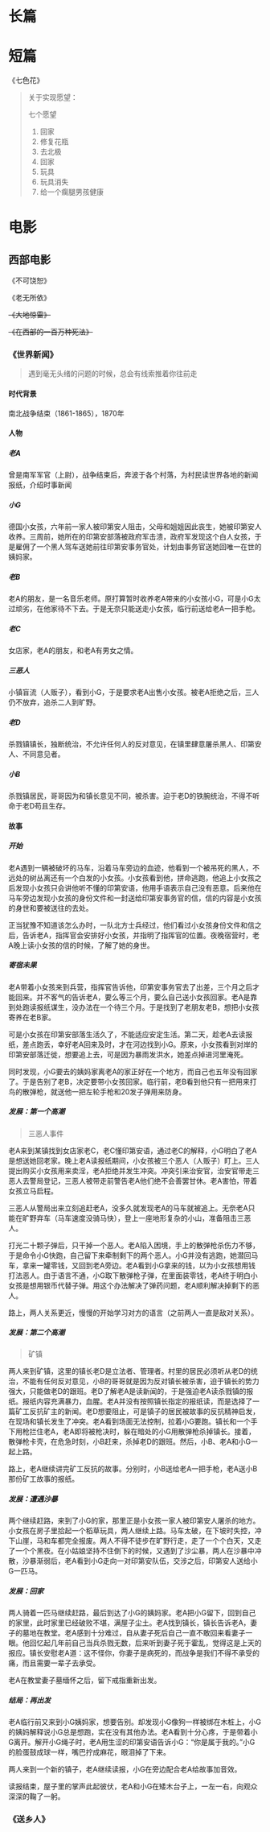 # 长篇

# 短篇

《七色花》

> 关于实现愿望：
>
> 七个愿望
>
> 1. 回家
> 2. 修复花瓶
> 3. 去北极
> 4. 回家
> 5. 玩具
> 6. 玩具消失
> 7. 给一个瘸腿男孩健康

# 电影

## 西部电影

《不可饶恕》

《老无所依》

~~《大地惊雷》~~

~~《在西部的一百万种死法》~~

### 《世界新闻》

> 遇到毫无头绪的问题的时候，总会有线索推着你往前走

#### 时代背景

南北战争结束（1861-1865），1870年

#### 人物

##### 老A

曾是南军军官（上尉），战争结束后，奔波于各个村落，为村民读世界各地的新闻报纸，介绍时事新闻

##### 小G

德国小女孩，六年前一家人被印第安人阻击，父母和姐姐因此丧生，她被印第安人收养。三周前，她所在的印第安部落被政府军击溃，政府军发现这个白人女孩，于是雇佣了一个黑人驾车送她前往印第安事务官处，计划由事务官送她回唯一在世的姨妈家。

##### 老B

老A的朋友，是一名音乐老师。原打算暂时收养老A带来的小女孩小G，可是小G太过顽劣，在他家待不下去。于是无奈只能送走小女孩，临行前送给老A一把手枪。

##### 老C

女店家，老A的朋友，和老A有男女之情。

##### 三恶人

小镇盲流（人贩子），看到小G，于是要求老A出售小女孩。被老A拒绝之后，三人仍不放弃，追杀二人到旷野。

##### 老D

杀戮镇镇长，独断统治，不允许任何人的反对意见，在镇里肆意屠杀黑人、印第安人、不同意见者。

##### 小B

杀戮镇居民，哥哥因为和镇长意见不同，被杀害。迫于老D的铁腕统治，不得不听命于老D苟且生存。

#### 故事

##### 开始

老A遇到一辆被破坏的马车，沿着马车旁边的血迹，他看到一个被吊死的黑人，不远处的树丛离还有一个白发的小女孩。小女孩看到他，拼命逃跑，他追上小女孩之后发现小女孩只会讲他听不懂的印第安语，他用手语表示自己没有恶意。后来他在马车旁边发现小女孩的身份文件和一封送给印第安事务官的信，信的内容是小女孩的身世和要被送往的去处。

正当犹豫不知道该怎么办时，一队北方士兵经过，他们看过小女孩身份文件和信之后，告诉老A，指挥官会安排好小女孩，并指明了指挥官的位置。夜晚宿营时，老A晚上读小女孩的信的时候，了解了她的身世。

##### 寄宿未果

老A带着小女孩来到兵营，指挥官告诉他，印第安事务官去了出差，三个月之后才能回来。并不客气的告诉老A，要么等三个月，要么自己送小女孩回家。老A是靠到处跑读报纸谋生，没办法在一个待三个月。于是找到了老朋友老B，想把小女孩寄养在老B家。

可是小女孩在印第安部落生活久了，不能适应安定生活。第二天，趁老A去读报纸，差点跑丢，幸好老A回来及时，才在河边找到小G。原来，小女孩看到对岸的印第安部落迁徙，想要追上去，可是因为暴雨发洪水，她差点掉进河里淹死。

同时发现，小G要去的姨妈家离老A的家正好在一个地方，而自己也五年没有回家了。于是告别了老B，决定要带小女孩回家。临行前，老B看到他只有一把用来打鸟的散弹枪，就送他一把左轮手枪和20发子弹用来防身。

##### 发展：第一个高潮

> 三恶人事件

老A来到某镇找到女店家老C，老C懂印第安语，通过老C的解释，小G明白了老A是想送她回老家。晚上老A读报纸期间，小女孩被三个恶人（人贩子）盯上。三人提出购买小女孩用来卖淫，老A拒绝并发生冲突。冲突引来治安官，治安官带走三恶人去警局登记，三恶人被带走前警告老A他们绝不会善罢甘休。老A害怕，带着女孩立马启程。

三恶人从警局出来立刻追赶老A，没多久就发现老A的马车就被追上。无奈老A只能在旷野弃车（马车速度没骑马快），登上一座地形复杂的小山，准备阻击三恶人。

打光二十颗子弹后，只干掉一个恶人。老A陷入困境，手上的散弹枪杀伤力不够，于是命令小G快跑，自己留下来牵制剩下的两个恶人。小G并没有逃跑，她潜回马车，拿来一罐零钱，又回到老A旁边。老A看到小G拿来的钱，以为小女孩想用钱打法恶人。由于语言不通，小G取下散弹枪子弹，在里面装零钱，老A终于明白小女孩是想用银币代替子弹。用这个办法解决了弹药问题，老A顺利解决掉剩下的恶人。

路上，两人关系更近，慢慢的开始学习对方的语言（之前两人一直是敌对关系）。

##### 发展：第二个高潮

> 矿镇

两人来到矿镇，这里的镇长老D是立法者、管理者。村里的居民必须听从老D的统治，不能有任何反对意见，小B的哥哥就是因为反对镇长被杀害，迫于镇长的势力强大，只能做老D的跟班。老D了解老A是读新闻的，于是强迫老A读杀戮镇的报纸。报纸内容充满暴力，血腥。老A并没有按照镇长指定的报纸读，而是选择了一篇矿工反抗矿主的新闻。老D想要阻止，可是镇子的居民被故事的反抗精神启发，在现场和镇长发生了冲突。老A看到场面无法控制，拉着小G要跑。镇长和一个手下用枪拦住老A，老A即将被枪决时，躲在暗处的小G用散弹枪杀掉镇长。接着，散弹枪卡壳，在危急时刻，小B赶来，杀掉老D的跟班。然后，小B、老A和小G一起上路。

路上，老A继续讲完矿工反抗的故事。分别时，小B送给老A一把手枪，老A送小B那份矿工故事的报纸。

##### 发展：遭遇沙暴

两个继续赶路，来到了小G的家，那里正是小女孩一家人被印第安人屠杀的地方。小女孩在房子里拾起一个稻草玩具，两人继续上路。马车太破，在下坡时失控，冲下山崖，马和车都完全报废。两人不得不徒步在旷野行走，走了一个个白天，又走了一个个黑夜。在小姑娘坚持不住倒下的时候，又遇到了沙尘暴，两人在沙暴中冲散，沙暴渐弱后，老A看到小G走向一对印第安队伍，交涉之后，印第安人送给小G一匹马。

##### 发展：回家

两人骑着一匹马继续赶路，最后到达了小G的姨妈家。老A把小G留下，回到自己的家里，此时家里已经破败不堪，满屋子尘土。老A找到镇长，镇长告诉老A，妻子的墓地在教堂。老A感到十分难过，自从妻子死后自己一直不敢回来看妻子一眼。他回忆起几年前自己当兵杀戮无数，后来听到妻子死于霍乱，觉得这是上天的报应。镇长安慰老A道：这不怪你，你妻子是病死的，而战争是我们不得不承受的痛，而且需要一辈子去承受。

老A在教堂妻子墓缅怀之后，留下戒指重新出发。

##### 结局：再出发

老A临行前又来到小G姨妈家，想要告别。却发现小G像狗一样被绑在木桩上，小G的姨妈解释说小G总是想跑，实在没有其他办法。老A看到十分心疼，于是带着小G离开。解开小G绳子时，老A用生涩的印第安语告诉小G：“你是属于我的。”小G的脸蛋鼓成球一样，嘴巴拧成麻花，眼泪掉了下来。

两人来到一个新的镇子，老A继续读报，小G在旁边配合老A给故事加音效。

读报结束，屋子里的掌声此起彼伏，老A和小G在矮木台子上，一左一右，向观众深深的鞠了一躬。

### 《送乡人》
